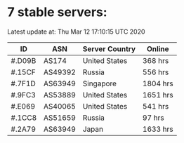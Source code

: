 # 7 stable servers:

Latest update at: Thu Mar 12 17:10:15 UTC 2020

| ID | ASN | Server Country | Online |
| -- | --- | -------------- | ------ |
| #.D09B | AS174 | United States | 368 hrs |
| #.15CF | AS49392 | Russia | 556 hrs |
| #.7F1D | AS63949 | Singapore | 1804 hrs |
| #.9FC3 | AS53889 | United States | 1651 hrs |
| #.E069 | AS40065 | United States | 541 hrs |
| #.1CC8 | AS51659 | Russia | 97 hrs |
| #.2A79 | AS63949 | Japan | 1633 hrs |

